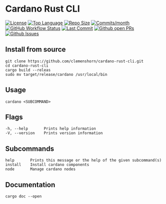 # Cardano Rust CLI

[![License](https://img.shields.io/github/license/clemenshorn/cardano-rust-cli?style=flat)](https://github.com/clemenshorn/cardano-rust-cli/blob/master/LICENSE)
[![Top Language](https://img.shields.io/github/languages/top/clemenshorn/cardano-rust-cli?style=flat)](https://github.com/clemenshorn/cardano-rust-cli)
[![Repo Size](https://img.shields.io/github/repo-size/clemenshorn/cardano-rust-cli?style=flat)](https://github.com/clemenshorn/cardano-rust-cli)
[![Commits/month](https://img.shields.io/github/commit-activity/m/clemenshorn/cardano-rust-cli?style=flat)](https://github.com/clemenshorn/cardano-rust-cli/graphs/commit-activity)
[![GitHub Workflow Status](https://img.shields.io/github/workflow/status/clemenshorn/cardano-rust-cli/cardano-rust-cli?label=cardano-rust-cli&logo=github&style=flat)](https://github.com/clemenshorn/cardano-rust-cli/actions?query=workflow:cardano-rust-cli)
[![Last Commit](https://img.shields.io/github/last-commit/clemenshorn/cardano-rust-cli?style=flat)](https://github.com/clemenshorn/cardano-rust-cli/graphs/commit-activity)
[![Github open PRs](https://img.shields.io/github/issues-pr-raw/clemenshorn/cardano-rust-cli?style=flat)](https://github.com/clemenshorn/cardano-rust-cli/pulls)
[![Github Issues](https://img.shields.io/github/issues-raw/clemenshorn/cardano-rust-cli?style=flat)](https://github.com/clemenshorn/cardano-rust-cli/issues)

## Install from source

    git clone https://github.com/clemenshorn/cardano-rust-cli.git
    cd cardano-rust-cli
    cargo build --releas
    sudo mv target/release/cardano /usr/local/bin

## Usage

    cardano <SUBCOMMAND>

## Flags

    -h, --help       Prints help information
    -V, --version    Prints version information

## Subcommands

    help       Prints this message or the help of the given subcommand(s)
    install    Install cardano components
    node       Manage cardano nodes

## Documentation

    cargo doc --open
